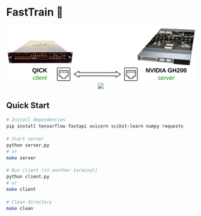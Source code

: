 # FastTrain 🚂

<p align="center">
  <img src="doc/client_server.png" width="1024px">
  <img src="doc/demo.gif" width="1024px">
</p>

## Quick Start

```bash
# Install dependencies
pip install tensorflow fastapi uvicorn scikit-learn numpy requests

# Start server
python server.py
# or
make server

# Run client (in another terminal)
python client.py
# or
make client

# Clean directory
make clean
```

